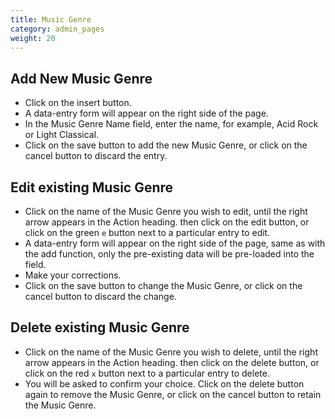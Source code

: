 ```yaml
---
title: Music Genre
category: admin_pages
weight: 20 
---
```


## Add New Music Genre
- Click on the insert button.
- A data-entry form will appear on the right side of the page.
- In the Music Genre Name field, enter the name, for example, Acid Rock or Light Classical.
- Click on the save button to add the new Music Genre, or click on the cancel button to discard the entry.
 
## Edit existing Music Genre
- Click on the name of the Music Genre you wish to edit, until the right arrow appears in the Action heading. then click on the edit button, or click on the green `e` button next to a particular entry to edit.
- A data-entry form will appear on the right side of the page, same as with the add function, only the pre-existing data will be pre-loaded into the field.
- Make your corrections.
- Click on the save button to change the Music Genre, or click on the cancel button to discard the change.
 
## Delete existing Music Genre
- Click on the name of the Music Genre you wish to delete, until the right arrow appears in the Action heading. then click on the delete button, or click on the red `x` button next to a particular entry to delete.
- You will be asked to confirm your choice. Click on the delete button again to remove the Music Genre, or click on the cancel button to retain the Music Genre.
